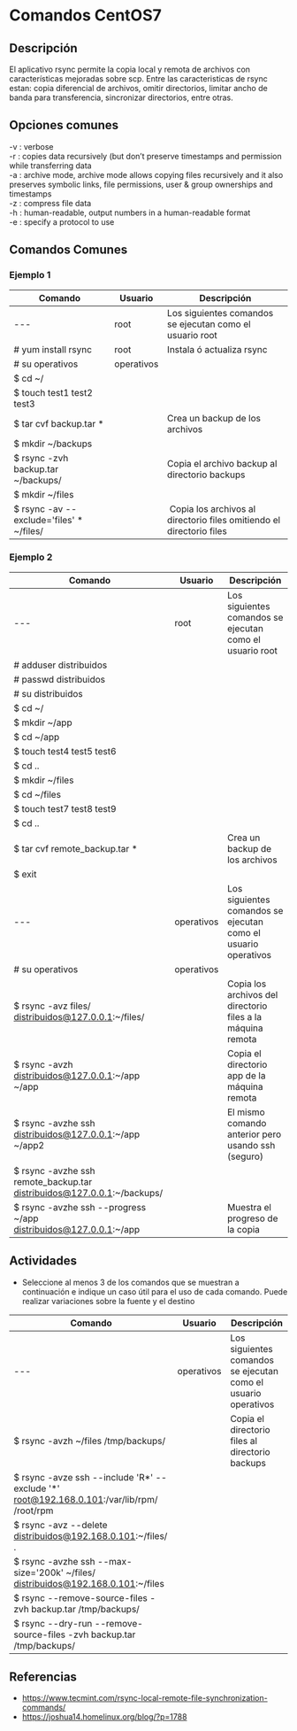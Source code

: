 # Comandos CentOS7

## Descripción
El aplicativo rsync permite la copia local y remota de archivos con características mejoradas sobre scp.
Entre las caracteristicas de rsync estan: copia diferencial de archivos, omitir directorios, limitar ancho de banda para transferencia, sincronizar directorios, entre otras.

## Opciones comunes

-v : verbose  
-r : copies data recursively (but don’t preserve timestamps and permission while transferring data  
-a : archive mode, archive mode allows copying files recursively and it also preserves symbolic links, file permissions, user & group ownerships and timestamps  
-z : compress file data  
-h : human-readable, output numbers in a human-readable format  
-e : specify a protocol to use

## Comandos Comunes

### Ejemplo 1

| Comando   | Usuario | Descripción   |
|------|------|------|
| --- | root | Los siguientes comandos se ejecutan como el usuario root |
| # yum install rsync | root | Instala ó actualiza rsync |
| # su operativos | operativos | |
| $ cd ~/ | | |
| $ touch test1 test2 test3 | | |
| $ tar cvf backup.tar * | | Crea un backup de los archivos |
| $ mkdir ~/backups | | |
| $ rsync -zvh backup.tar ~/backups/  |  | Copia el archivo backup al directorio backups |
| $ mkdir ~/files | | |
| $ rsync -av --exclude='files' * ~/files/ | | Copia los archivos al directorio files omitiendo el directorio files |

### Ejemplo 2

| Comando   | Usuario | Descripción   |
|------|------|------|
| --- | root | Los siguientes comandos se ejecutan como el usuario root |
| # adduser distribuidos | | |
| # passwd distribuidos | | |
| # su distribuidos | | |
| $ cd ~/ | | |
| $ mkdir ~/app | | |
| $ cd ~/app | | |
| $ touch test4 test5 test6 | | |
| $ cd .. | | |
| $ mkdir ~/files | | |
| $ cd ~/files | | |
| $ touch test7 test8 test9 | | |
| $ cd .. | | |
| $ tar cvf remote_backup.tar * | | Crea un backup de los archivos |
| $ exit | | |
| --- | operativos | Los siguientes comandos se ejecutan como el usuario operativos |
| # su operativos | operativos | |
| $ rsync -avz files/ distribuidos@127.0.0.1:~/files/ |  | Copia los archivos del directorio files a la máquina remota |
| $ rsync -avzh distribuidos@127.0.0.1:~/app ~/app | | Copia el directorio app de la máquina remota |
| $ rsync -avzhe ssh distribuidos@127.0.0.1:~/app ~/app2 |  | El mismo comando anterior pero usando ssh (seguro) |
| $ rsync -avzhe ssh remote_backup.tar distribuidos@127.0.0.1:~/backups/ |  |  |
| $ rsync -avzhe ssh --progress ~/app distribuidos@127.0.0.1:~/app |  | Muestra el progreso de la copia |

## Actividades
* Seleccione al menos 3 de los comandos que se muestran a continuación e indique un caso útil para
el uso de cada comando. Puede realizar variaciones sobre la fuente y el destino

| Comando   | Usuario | Descripción   |
|------|------|------|
| --- | operativos | Los siguientes comandos se ejecutan como el usuario operativos |
| $ rsync -avzh ~/files /tmp/backups/ |  | Copia el directorio files al directorio backups |
| $ rsync -avze ssh --include 'R*' --exclude '*' root@192.168.0.101:/var/lib/rpm/ /root/rpm |  |  |
| $ rsync -avz --delete distribuidos@192.168.0.101:~/files/ . | | |
| $ rsync -avzhe ssh --max-size='200k' ~/files/ distribuidos@192.168.0.101:~/files | | |
| $ rsync --remove-source-files -zvh backup.tar /tmp/backups/ | | |
| $ rsync --dry-run --remove-source-files -zvh backup.tar /tmp/backups/ | | |

## Referencias
* https://www.tecmint.com/rsync-local-remote-file-synchronization-commands/
* https://joshua14.homelinux.org/blog/?p=1788
